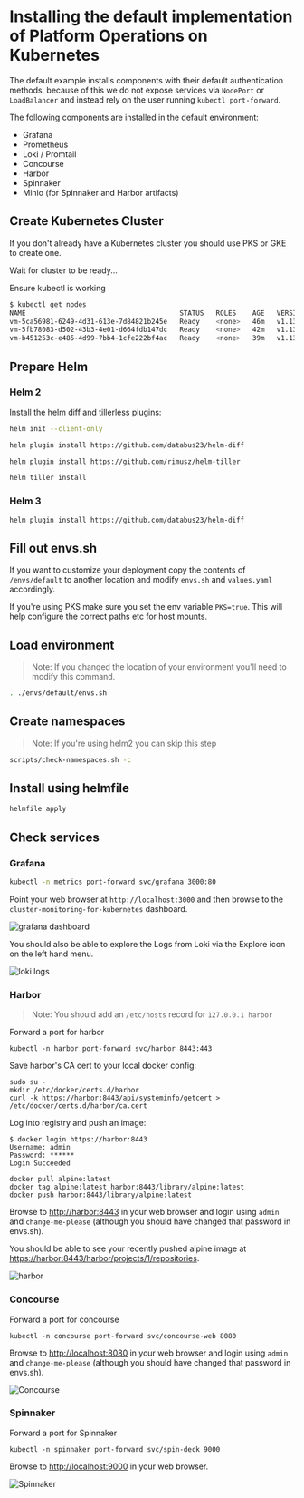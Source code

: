 # Installing the default implementation of Platform Operations on Kubernetes

The default example installs components with their default authentication methods, because of this we do not expose services via `NodePort` or `LoadBalancer` and instead rely on the user running `kubectl port-forward`.

The following components are installed in the default environment:

* Grafana
* Prometheus
* Loki / Promtail
* Concourse
* Harbor
* Spinnaker
* Minio (for Spinnaker and Harbor artifacts)


## Create Kubernetes Cluster

If you don't already have a Kubernetes cluster you should use PKS or GKE to create one.

Wait for cluster to be ready...

Ensure kubectl is working

```bash
$ kubectl get nodes
NAME                                      STATUS   ROLES    AGE   VERSION
vm-5ca56981-6249-4d31-613e-7d84821b245e   Ready    <none>   46m   v1.13.5
vm-5fb78083-d502-43b3-4e01-d664fdb147dc   Ready    <none>   42m   v1.13.5
vm-b451253c-e485-4d99-7bb4-1cfe222bf4ac   Ready    <none>   39m   v1.13.5
```

## Prepare Helm

### Helm 2

Install the helm diff and tillerless plugins:

```bash
helm init --client-only

helm plugin install https://github.com/databus23/helm-diff

helm plugin install https://github.com/rimusz/helm-tiller

helm tiller install
```

### Helm 3

```bash
helm plugin install https://github.com/databus23/helm-diff
```


## Fill out envs.sh

If you want to customize your deployment copy the contents of `/envs/default` to another location and modify `envs.sh` and `values.yaml` accordingly.

If you're using PKS make sure you set the env variable `PKS=true`. This will help configure the correct paths etc for host mounts.

## Load environment

> Note: If you changed the location of your environment you'll need to modify this command.

```bash
. ./envs/default/envs.sh
```

## Create namespaces

> Note: If you're using helm2 you can skip this step

```bash
scripts/check-namespaces.sh -c
```

## Install using helmfile

```bash
helmfile apply
```

## Check services

### Grafana

```bash
kubectl -n metrics port-forward svc/grafana 3000:80
```

Point your web browser at `http://localhost:3000` and then browse to the `cluster-monitoring-for-kubernetes` dashboard.

![grafana dashboard](./grafana.png)

You should also be able to explore the Logs from Loki via the Explore icon on the left hand menu.

![loki logs](./loki.png)

### Harbor

> Note: You should add an `/etc/hosts` record for `127.0.0.1 harbor`

Forward a port for harbor

```console
kubectl -n harbor port-forward svc/harbor 8443:443
```

Save harbor's CA cert to your local docker config:

```console
sudo su -
mkdir /etc/docker/certs.d/harbor
curl -k https://harbor:8443/api/systeminfo/getcert > /etc/docker/certs.d/harbor/ca.cert
```

Log into registry and push an image:

```console
$ docker login https://harbor:8443
Username: admin
Password: ******
Login Succeeded
```

```console
docker pull alpine:latest
docker tag alpine:latest harbor:8443/library/alpine:latest
docker push harbor:8443/library/alpine:latest
```

Browse to [http://harbor:8443](http://harbor:8443) in your web browser and login using `admin` and `change-me-please` (although you should have changed that password in envs.sh).

You should be able to see your recently pushed alpine image at [https://harbor:8443/harbor/projects/1/repositories](https://harbor:8443/harbor/projects/1/repositories).

![harbor](./harbor.png)


### Concourse

Forward a port for concourse

```console
kubectl -n concourse port-forward svc/concourse-web 8080
```

Browse to [http://localhost:8080](http://localhost:8080) in your web browser and login using `admin` and `change-me-please` (although you should have changed that password in envs.sh).

![Concourse](./concourse.png)

### Spinnaker

Forward a port for Spinnaker

```console
kubectl -n spinnaker port-forward svc/spin-deck 9000
```

Browse to [http://localhost:9000](http://localhost:9000) in your web browser.

![Spinnaker](./spinnaker.png)
